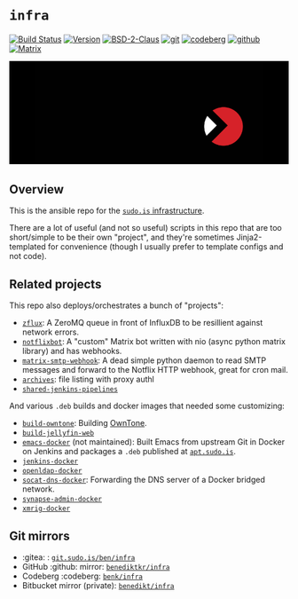 # `infra`

[![Build Status](https://jenkins.sudo.is/buildStatus/icon?job=infra%2Fb&style=flat-square)](https://jenkins.sudo.is/job/infra/)
[![Version](https://jenkins.sudo.is/buildStatus/icon?job=infra%2Fb&style=flat-square&status=${description}&subject=version&build=lastStable&color=blue)](https://git.sudo.is/ben/infra/packages)
[![BSD-2-Claus](https://www.sudo.is/readmes/license-BSD-blue.svg)](LICENSE)
[![git](https://www.sudo.is/readmes/git.sudo.is-ben-infra.svg)](https://git.sudo.is/ben/infra)
[![codeberg](https://www.sudo.is/readmes/codeberg.svg)](https://codeberg.org/benk/infra)
[![github](https://www.sudo.is/readmes/github-benediktkr.svg)](https://github.com/benediktkr/infra)
[![Matrix](https://www.sudo.is/readmes/matrix-ben-sudo.is.svg)](https://matrix.to/#/@ben:sudo.is)

![logo](docs/img/logo.png)

## Overview

This is the ansible repo for the [`sudo.is` infrastructure](https://www.sudo.is/docs/infra/).

There are a lot of useful (and not so useful) scripts in this repo that
are too short/simple to be their own "project", and they're sometimes
Jinja2-templated for convenience (though I usually prefer to template
configs and not code).

## Related projects


This repo also deploys/orchestrates a bunch of "projects":

- [`zflux`](https://git.sudo.is/ben/zflux): A ZeroMQ queue in front of
  InfluxDB to be resillient against network errors.
- [`notflixbot`](https://git.sudo.is/ben/notflixbot): A "custom" Matrix
  bot written with nio (async python matrix library) and has
  webhooks.
- [`matrix-smtp-webhook`](https://git.sudo.is/ben/matrix-smtp-webhook):
  A dead simple python daemon to read SMTP messages and forward to
  the Notflix HTTP webhook, great for cron mail.
- [`archives`](https://git.sudo.is/ben/archives): file listing with
  proxy authl
- [`shared-jenkins-pipelines`](https://git.sudo.is/ben/shared-jenkins-pipelines)

And various `.deb` builds and docker images that needed some customizing:


- [`build-owntone`](https://git.sudo.is/ben/build-owntone): Building [OwnTone](https://owntone.github.io/owntone-server/).
- [`build-jellyfin-web`](https://git.sudo.is/ben/build-jellyfin-web)
- [`emacs-docker`](https://git.sudo.is/ben/emacs-docker) (not maintained):
  Built Emacs from upstream Git in Docker on Jenkins and packages a `.deb`
  published at [`apt.sudo.is`](https://apt.sudo.is).
- [`jenkins-docker`](https://git.sudo.is/ben/jenkins-docker)
- [`openldap-docker`](https://git.sudo.is/ben/openldap-docker)
- [`socat-dns-docker`](https://git.sudo.is/ben/socat-dns-docker):
  Forwarding the DNS server of a Docker bridged network.
- [`synapse-admin-docker`](https://git.sudo.is/ben/synapse-admin-docker)
- [`xmrig-docker`](https://git.sudo.is/ben/xmrig-docker)


## Git mirrors

- :gitea: : [`git.sudo.is/ben/infra`](https://git.sudo.is/ben/infra)
- GitHub :github: mirror: [`benediktkr/infra`](https://github.com/benediktkr/infra)
- Codeberg :codeberg: [`benk/infra`](https://codeberg.org/benk/Infra)
- Bitbucket mirror (private): [`benedikt/infra`](https://bitbucket.org/benedikt/infra)

